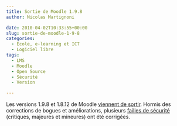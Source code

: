 ```yaml
---
title: Sortie de Moodle 1.9.8
author: Nicolas Martignoni

date: 2010-04-02T10:33:55+00:00
slug: sortie-de-moodle-1-9-8
categories:
  - École, e-learning et ICT
  - Logiciel libre
tags:
  - LMS
  - Moodle
  - Open Source
  - Sécurité
  - Version

---
```

Les versions 1.9.8 et 1.8.12 de Moodle [viennent de sortir][1]. Hormis des corrections de bogues et améliorations, plusieurs [failles de sécurité][2] (critiques, majeures et mineures) ont été corrigées.

 [1]: https://moodle.org/mod/forum/discuss.php?d=147248
 [2]: https://moodle.org/security "Sécurité"

<!--more-->
